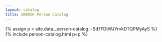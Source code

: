 ```yaml
---
layout: catalog
title: SWERIK Person Catalog
---
```

{% assign p = site.data._person-catalog.i-Sd7FDtWJYrvkDTQPMyAyS %}
{% include person-catalog.html p=p %}

